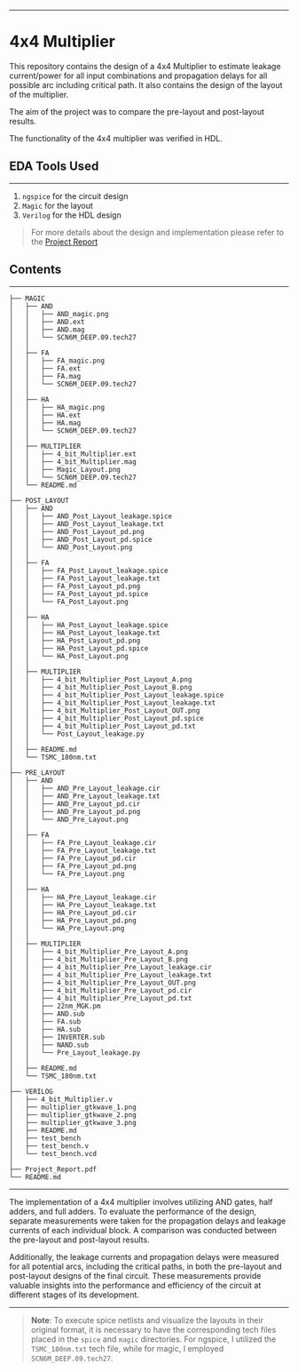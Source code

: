  ---
 # 4x4 Multiplier

This repository contains the design of a 4x4 Multiplier to estimate leakage current/power for all input combinations and propagation delays for all possible arc including critical path. It also contains the design of the layout of the multiplier.

The aim of the project was to compare the pre-layout and post-layout results.

The functionality of the 4x4 multiplier was verified in HDL.

## EDA Tools Used
---
1. `ngspice` for the circuit design
2. `Magic` for the layout
3. `Verilog` for the HDL design

>For more details about the design and implementation please refer to the [Project Report](Project_Report.pdf)

## Contents
---
```
├── MAGIC
│   ├── AND
│   │   ├── AND_magic.png
│   │   ├── AND.ext
│   │   ├── AND.mag
│   │   └── SCN6M_DEEP.09.tech27
│   │
│   ├── FA
│   │   ├── FA_magic.png
│   │   ├── FA.ext
│   │   ├── FA.mag
│   │   └── SCN6M_DEEP.09.tech27
│   │
│   ├── HA
│   │   ├── HA_magic.png
│   │   ├── HA.ext
│   │   ├── HA.mag
│   │   └── SCN6M_DEEP.09.tech27
│   │
│   ├── MULTIPLIER
│   │   ├── 4_bit_Multiplier.ext
│   │   ├── 4_bit_Multiplier.mag
│   │   ├── Magic_Layout.png
│   │   └── SCN6M_DEEP.09.tech27
│   └── README.md
│
├── POST_LAYOUT
│   ├── AND
│   │   ├── AND_Post_Layout_leakage.spice
│   │   ├── AND_Post_Layout_leakage.txt
│   │   ├── AND_Post_Layout_pd.png
│   │   ├── AND_Post_Layout_pd.spice
│   │   └── AND_Post_Layout.png
│   │
│   ├── FA
│   │   ├── FA_Post_Layout_leakage.spice
│   │   ├── FA_Post_Layout_leakage.txt
│   │   ├── FA_Post_Layout_pd.png
│   │   ├── FA_Post_Layout_pd.spice
│   │   └── FA_Post_Layout.png
│   │
│   ├── HA
│   │   ├── HA_Post_Layout_leakage.spice
│   │   ├── HA_Post_Layout_leakage.txt
│   │   ├── HA_Post_Layout_pd.png
│   │   ├── HA_Post_Layout_pd.spice
│   │   └── HA_Post_Layout.png
│   │
│   ├── MULTIPLIER
│   │   ├── 4_bit_Multiplier_Post_Layout_A.png
│   │   ├── 4_bit_Multiplier_Post_Layout_B.png
│   │   ├── 4_bit_Multiplier_Post_Layout_leakage.spice
│   │   ├── 4_bit_Multiplier_Post_Layout_leakage.txt
│   │   ├── 4_bit_Multiplier_Post_Layout_OUT.png
│   │   ├── 4_bit_Multiplier_Post_Layout_pd.spice
│   │   ├── 4_bit_Multiplier_Post_Layout_pd.txt
│   │   └── Post_Layout_leakage.py
│   │
│   ├── README.md
│   └── TSMC_180nm.txt
│
├── PRE_LAYOUT
│   ├── AND
│   │   ├── AND_Pre_Layout_leakage.cir
│   │   ├── AND_Pre_Layout_leakage.txt
│   │   ├── AND_Pre_Layout_pd.cir
│   │   ├── AND_Pre_Layout_pd.png
│   │   └── AND_Pre_Layout.png
│   │
│   ├── FA
│   │   ├── FA_Pre_Layout_leakage.cir
│   │   ├── FA_Pre_Layout_leakage.txt
│   │   ├── FA_Pre_Layout_pd.cir
│   │   ├── FA_Pre_Layout_pd.png
│   │   └── FA_Pre_Layout.png
│   │
│   ├── HA
│   │   ├── HA_Pre_Layout_leakage.cir
│   │   ├── HA_Pre_Layout_leakage.txt
│   │   ├── HA_Pre_Layout_pd.cir
│   │   ├── HA_Pre_Layout_pd.png
│   │   └── HA_Pre_Layout.png
│   │
│   ├── MULTIPLIER
│   │   ├── 4_bit_Multiplier_Pre_Layout_A.png
│   │   ├── 4_bit_Multiplier_Pre_Layout_B.png
│   │   ├── 4_bit_Multiplier_Pre_Layout_leakage.cir
│   │   ├── 4_bit_Multiplier_Pre_Layout_leakage.txt
│   │   ├── 4_bit_Multiplier_Pre_Layout_OUT.png
│   │   ├── 4_bit_Multiplier_Pre_Layout_pd.cir
│   │   ├── 4_bit_Multiplier_Pre_Layout_pd.txt
│   │   ├── 22nm_MGK.pm
│   │   ├── AND.sub
│   │   ├── FA.sub
│   │   ├── HA.sub
│   │   ├── INVERTER.sub
│   │   ├── NAND.sub
│   │   └── Pre_Layout_leakage.py
│   │
│   ├── README.md
│   └── TSMC_180nm.txt  
│
├── VERILOG
│   ├── 4_bit_Multiplier.v
│   ├── multiplier_gtkwave_1.png
│   ├── multiplier_gtkwave_2.png
│   ├── multiplier_gtkwave_3.png
│   ├── README.md
│   ├── test_bench
│   ├── test_bench.v
│   └── test_bench.vcd
│   
├── Project_Report.pdf
└── README.md 

```
--- 
The implementation of a 4x4 multiplier involves utilizing AND gates, half adders, and full adders. To evaluate the performance of the design, separate measurements were taken for the propagation delays and leakage currents of each individual block. A comparison was conducted between the pre-layout and post-layout results.

Additionally, the leakage currents and propagation delays were measured for all potential arcs, including the critical paths, in both the pre-layout and post-layout designs of the final circuit. These measurements provide valuable insights into the performance and efficiency of the circuit at different stages of its development.

--- 

> **Note**: To execute spice netlists and visualize the layouts in their original format, it is necessary to have the corresponding tech files placed in the `spice` and `magic` directories. For ngspice, I utilized the `TSMC_180nm.txt` tech file, while for magic, I employed `SCN6M_DEEP.09.tech27`.


